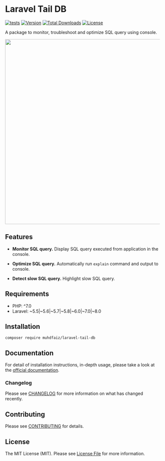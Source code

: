 # Laravel Tail DB

[![tests](https://github.com/muhdfaiz/laravel-tail-db/workflows/testing/badge.svg)](https://github.com/muhdfaiz/laravel-tail-db/actions)
[![Version](https://poser.pugx.org/muhdfaiz/laravel-tail-db/version)](//packagist.org/packages/muhdfaiz/laravel-tail-db)
[![Total Downloads](https://poser.pugx.org/muhdfaiz/laravel-tail-db/downloads)](//packagist.org/packages/muhdfaiz/laravel-tail-db)
[![License](https://poser.pugx.org/muhdfaiz/laravel-tail-db/license)](//packagist.org/packages/muhdfaiz/laravel-tail-db)

A package to monitor, troubleshoot and optimize SQL query using console.

<img src="https://muhdfaiz.github.io/laravel-tail-db/assets/images/postgresql.png" width="600" alt="">

## Features

- **Monitor SQL query.** Display SQL query executed from application in the console.

- **Optimize SQL query.** Automatically run `explain` command and output to console.

- **Detect slow SQL query.** Highlight slow SQL query.

## Requirements

- PHP: ^7.0
- Laravel: ~5.5|~5.6|~5.7|~5.8|~6.0|~7.0|~8.0


## Installation

```
composer require muhdfaiz/laravel-tail-db
```

## Documentation

For detail of installation instructions, in-depth usage, please take a look at the [official documentation](https://muhdfaiz.github.io/laravel-tail-db/).

### Changelog

Please see [CHANGELOG](CHANGELOG.md) for more information on what has changed recently.

## Contributing

Please see [CONTRIBUTING](CONTRIBUTING.md) for details.

## License

The MIT License (MIT). Please see [License File](LICENSE.md) for more information.